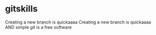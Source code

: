 # gitskills
Creating a new branch is quickaaaa
Creating a new branch is quickaaaa AND simple
git is a free software


